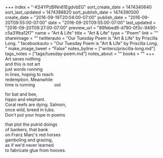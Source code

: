 +++
index = "-KS4YPzBlNn61EgdvbEG"
sort_create_date = 1474340640
sort_last_updated = 1474388820
sort_publish_date = 1474390500
create_date = "2016-09-19T20:04:00-07:00"
publish_date = "2016-09-20T09:55:00-07:00"
date = "2016-09-20T09:55:00-07:00"
last_updated = "2016-09-20T09:27:00-07:00"
preview_url = "89febed9-d790-0f3c-9490-c5a31fba12f7"
name = "Art & Life"
title = "Art & Life"
type = "Poem"
link = ""
shareimage = ""
twitterauto = "Our Tuesday Poem is \"Art & Life\" by Priscilla Long. "
facebookauto = "Our Tuesday Poem is \"Art & Life\" by Priscilla Long. "
make_image_tweet = "False"
notes_byline = ["writers/priscilla-long.md"]
tags_notes = ["tags/tuesday-poem.md"]
notes_about = ""
books = ""
+++
Art saves nothing<br>
and this is not art<br>
just words running<br>
in lines, hoping to reach<br>
redemption. Meanwhile<br>
time is running&nbsp;&nbsp;&nbsp;&nbsp;&nbsp;&nbsp;&nbsp;&nbsp;&nbsp;&nbsp;&nbsp;&nbsp;&nbsp;&nbsp;&nbsp;&nbsp;out

for bat and bee,<br>
hippo and elephant.<br>
Coral reefs are dying. Salmon,<br>
once wild, breed in tubs.<br>
Don't put your hope in poems

that plot the putrid doings<br>
of bankers, that bank<br>
on Franz Marc's red horses<br>
gamboling and grazing,<br>
as if we'd never learned<br>
to fabricate glue from hooves.